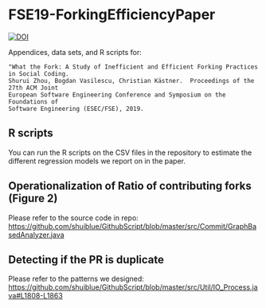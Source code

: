 # FSE19-ForkingEfficiencyPaper

[![DOI](https://sandbox.zenodo.org/badge/192971904.svg)](https://sandbox.zenodo.org/badge/latestdoi/192971904)

Appendices, data sets, and R scripts for:

```
"What the Fork: A Study of Inefficient and Efficient Forking Practices in Social Coding. 
Shurui Zhou, Bogdan Vasilescu, Christian Kästner.  Proceedings of the 27th ACM Joint 
European Software Engineering Conference and Symposium on the Foundations of 
Software Engineering (ESEC/FSE), 2019.
```

## R scripts

You can run the R scripts on the CSV files in the repository to estimate the different regression models we report on in the paper.

## Operationalization of Ratio of contributing forks (Figure 2)

Please refer to the source code in repo: https://github.com/shuiblue/GithubScript/blob/master/src/Commit/GraphBasedAnalyzer.java

## Detecting if the PR is duplicate

Please refer to the patterns we designed:
https://github.com/shuiblue/GithubScript/blob/master/src/Util/IO_Process.java#L1808-L1863
